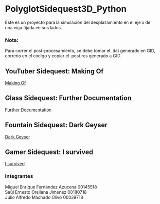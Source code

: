 # PolyglotSidequest3D_Python

Este es un proyecto para la simulación del desplazamiento en el eje x de una viga fijada en sus lados.

### Nota:

Para correr el post-procesamiento, se debe tomar el .dat generado en GID, correrlo en el codigo y copiar el .post.res generado a GID.

## YouTuber Sidequest: Making Of

[Making Of](https://choosealicense.com/licenses/mit/)

## Glass Sidequest: Further Documentation

[Further Documentation](https://docs.google.com/document/d/12Nsq4sOV18prBeKd4NEVN8Qx27WRDRM8x1Zy3liv3Ro/edit?usp=sharing)

## Fountain Sidequest: Dark Geyser

[Dark Geyser](https://docs.google.com/document/d/1QR8zgFpTk66PGY4LjC-iivw4kYl5bFMcfpt_m4wACxg/edit?usp=sharing)

## Gamer Sidequest: I survived

[I survived](https://choosealicense.com/licenses/mit/)

### Integrantes

Miguel Enrique Fernández Azucena 00145518  
Saúl Ernesto Orellana Jimenez 00180718  
Julio Alfredo Machado Olivo 00039718
